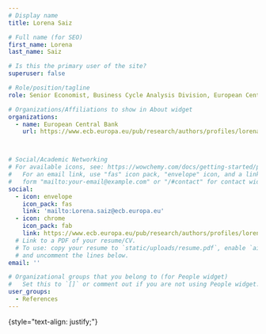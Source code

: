 ```yaml
---
# Display name
title: Lorena Saiz

# Full name (for SEO)
first_name: Lorena 
last_name: Saiz

# Is this the primary user of the site?
superuser: false

# Role/position/tagline
role: Senior Economist, Business Cycle Analysis Division, European Central Bank

# Organizations/Affiliations to show in About widget
organizations:
  - name: European Central Bank
    url: https://www.ecb.europa.eu/pub/research/authors/profiles/lorena-saiz.en.html



# Social/Academic Networking
# For available icons, see: https://wowchemy.com/docs/getting-started/page-builder/#icons
#   For an email link, use "fas" icon pack, "envelope" icon, and a link in the
#   form "mailto:your-email@example.com" or "/#contact" for contact widget.
social:
  - icon: envelope
    icon_pack: fas
    link: 'mailto:Lorena.saiz@ecb.europa.eu'
  - icon: chrome
    icon_pack: fab
    link: https://www.ecb.europa.eu/pub/research/authors/profiles/lorena-saiz.en.html
  # Link to a PDF of your resume/CV.
  # To use: copy your resume to `static/uploads/resume.pdf`, enable `ai` icons in `params.yaml`,
  # and uncomment the lines below.
email: ''

# Organizational groups that you belong to (for People widget)
#   Set this to `[]` or comment out if you are not using People widget.
user_groups:
  - References
---
```

{style="text-align: justify;"}
